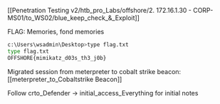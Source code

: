 
[[Penetration Testing v2/htb_pro_Labs/offshore/2. 172.16.1.30 - CORP-MS01/to_WS02/blue_keep_check_&_Exploit]]

FLAG:
Memories, fond memories

```bash
c:\Users\wsadmin\Desktop>type flag.txt
type flag.txt
OFFSHORE{mimikatz_d03s_th3_j0b}
```

Migrated session from meterpreter to cobalt strike beacon:
[[meterpreter_to_Cobaltstrike Beacon]]


Follow crto_Defender -> initial_access_Everything for initial notes